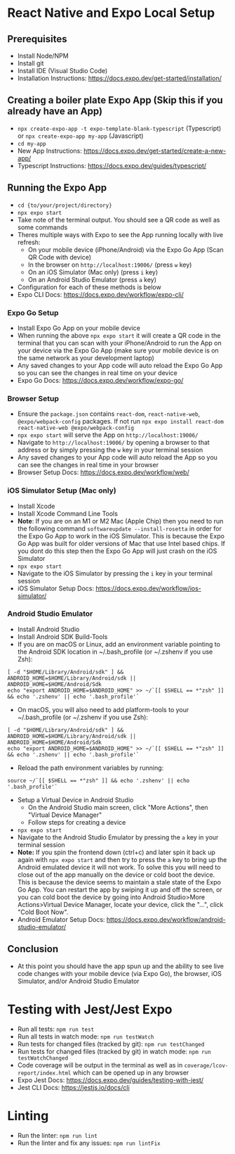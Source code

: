 # React Native and Expo Local Setup

## Prerequisites

- Install Node/NPM
- Install git 
- Install IDE (Visual Studio Code)
- Installation Instructions: https://docs.expo.dev/get-started/installation/

## Creating a boiler plate Expo App (Skip this if you already have an App)

- `npx create-expo-app -t expo-template-blank-typescript` (Typescript) or `npx create-expo-app my-app` (Javascript)
- `cd my-app`
- New App Instructions: https://docs.expo.dev/get-started/create-a-new-app/
- Typescript Instructions: https://docs.expo.dev/guides/typescript/

## Running the Expo App

- `cd {to/your/project/directory}`
- `npx expo start`
- Take note of the terminal output. You should see a QR code as well as some commands
- Theres multiple ways with Expo to see the App running locally with live refresh: 
    - On your mobile device (iPhone/Android) via the Expo Go App (Scan QR Code with device)
    - In the browser on `http://localhost:19006/` (press `w` key)
    - On an iOS Simulator (Mac only) (press `i` key)
    - On an Android Studio Emulator (press `a` key)
- Configuration for each of these methods is below
- Expo CLI Docs: https://docs.expo.dev/workflow/expo-cli/

### Expo Go Setup

- Install Expo Go App on your mobile device
- When running the above `npx expo start` it will create a QR code in the terminal that you can scan with your iPhone/Android to run the App on your device via the Expo Go App (make sure your mobile device is on the same network as your development laptop)
- Any saved changes to your App code will auto reload the Expo Go App so you can see the changes in real time on your device
- Expo Go Docs: https://docs.expo.dev/workflow/expo-go/

### Browser Setup

- Ensure the `package.json` contains `react-dom`, `react-native-web`, `@expo/webpack-config` packages. If not run `npx expo install react-dom react-native-web @expo/webpack-config`
- `npx expo start` will serve the App on `http://localhost:19006/`
- Navigate to `http://localhost:19006/` by opening a browser to that address or by simply pressing the `w` key in your terminal session
- Any saved changes to your App code will auto reload the App so you can see the changes in real time in your browser
- Browser Setup Docs: https://docs.expo.dev/workflow/web/

### iOS Simulator Setup (Mac only)

- Install Xcode
- Install Xcode Command Line Tools
- **Note**: If you are on an M1 or M2 Mac (Apple Chip) then you need to run the following command `softwareupdate --install-rosetta` in order for the Expo Go App to work in the iOS Simulator. This is because the Expo Go App was built for older versions of Mac that use Intel based chips. If you dont do this step then the Expo Go App will just crash on the iOS Simulator
- `npx expo start`
- Navigate to the iOS Simulator by pressing the `i` key in your terminal session
- iOS Simulator Setup Docs: https://docs.expo.dev/workflow/ios-simulator/

### Android Studio Emulator

- Install Android Studio
- Install Android SDK Build-Tools
- If you are on macOS or Linux, add an environment variable pointing to the Android SDK location in ~/.bash_profile (or ~/.zshenv if you use Zsh):
```
[ -d "$HOME/Library/Android/sdk" ] && ANDROID_HOME=$HOME/Library/Android/sdk || ANDROID_HOME=$HOME/Android/Sdk
echo "export ANDROID_HOME=$ANDROID_HOME" >> ~/`[[ $SHELL == *"zsh" ]] && echo '.zshenv' || echo '.bash_profile'`
```
- On macOS, you will also need to add platform-tools to your ~/.bash_profile (or ~/.zshenv if you use Zsh): 
```
[ -d "$HOME/Library/Android/sdk" ] && ANDROID_HOME=$HOME/Library/Android/sdk || ANDROID_HOME=$HOME/Android/Sdk
echo "export ANDROID_HOME=$ANDROID_HOME" >> ~/`[[ $SHELL == *"zsh" ]] && echo '.zshenv' || echo '.bash_profile'`
```
- Reload the path environment variables by running:
```
source ~/`[[ $SHELL == *"zsh" ]] && echo '.zshenv' || echo '.bash_profile'`
```
- Setup a Virtual Device in Android Studio
    - On the Android Studio main screen, click "More Actions", then "Virtual Device Manager" 
    - Follow steps for creating a device
- `npx expo start`
- Navigate to the Android Studio Emulator by pressing the `a` key in your terminal session
- **Note:** If you spin the frontend down (ctrl+c) and later spin it back up again with `npx expo start` and then try to press the `a` key to bring up the Android emulated device it will not work. To solve this you will need to close out of the app manually on the device or cold boot the device. This is because the device seems to maintain a stale state of the Expo Go App. You can restart the app by swiping it up and off the screen, or you can cold boot the device by going into Android Studio>More Actions>Virtual Device Manager, locate your device, click the "...", click "Cold Boot Now".
- Android Emulator Setup Docs: https://docs.expo.dev/workflow/android-studio-emulator/

## Conclusion

- At this point you should have the app spun up and the ability to see live code changes with your mobile device (via Expo Go), the browser, iOS Simulator, and/or Android Studio Emulator

# Testing with Jest/Jest Expo

- Run all tests: `npm run test`
- Run all tests in watch mode: `npm run testWatch`
- Run tests for changed files (tracked by git): `npm run testChanged`
- Run tests for changed files (tracked by git) in watch mode: `npm run testWatchChanged`
- Code coverage will be output in the terminal as well as in `coverage/lcov-report/index.html` which can be opened up in any browser
- Expo Jest Docs: https://docs.expo.dev/guides/testing-with-jest/
- Jest CLI Docs: https://jestjs.io/docs/cli

# Linting

- Run the linter: `npm run lint`
- Run the linter and fix any issues: `npm run lintFix`